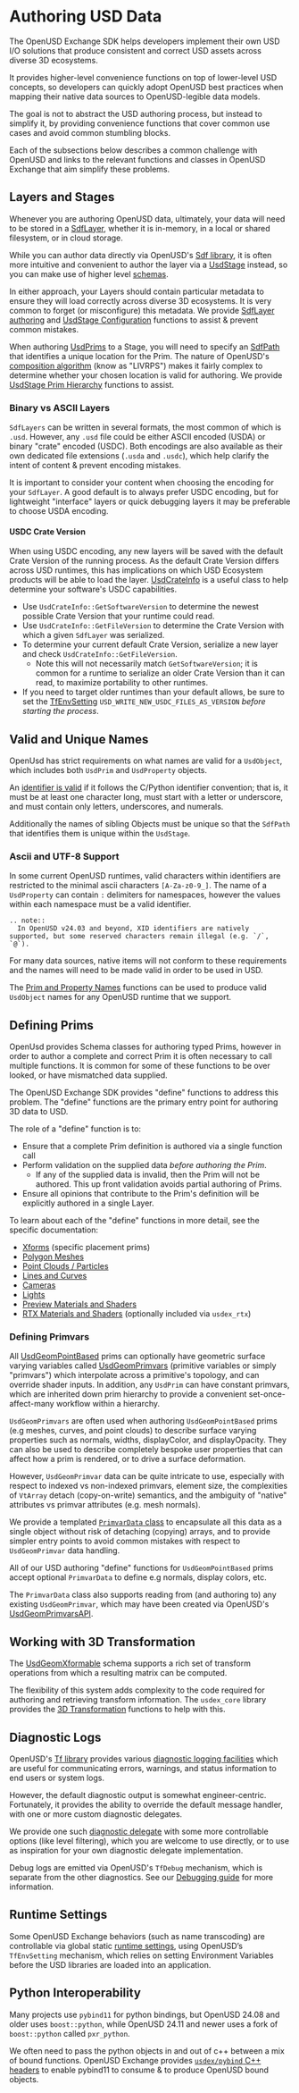# Authoring USD Data

The OpenUSD Exchange SDK helps developers implement their own USD I/O solutions that produce consistent and correct USD assets across diverse 3D ecosystems.

It provides higher-level convenience functions on top of lower-level USD concepts, so developers can quickly adopt OpenUSD best practices when mapping their native data sources to OpenUSD-legible data models.

The goal is not to abstract the USD authoring process, but instead to simplify it, by providing convenience functions that cover common use cases and avoid common stumbling blocks.

Each of the subsections below describes a common challenge with OpenUSD and links to the relevant functions and classes in OpenUSD Exchange that aim simplify these problems.

## Layers and Stages

Whenever you are authoring OpenUSD data, ultimately, your data will need to be stored in a [SdfLayer](https://openusd.org/release/api/class_sdf_layer.html), whether it is in-memory, in a local or shared filesystem, or in cloud storage.

While you can author data directly via OpenUSD's [Sdf library](https://openusd.org/release/api/sdf_page_front.html), it is often more intuitive and convenient to author the layer via a [UsdStage](https://openusd.org/release/api/class_usd_stage.html) instead, so you can make use of higher level [schemas](https://openusd.org/release/api/class_usd_schema_base.html#details).

In either approach, your Layers should contain particular metadata to ensure they will load correctly across diverse 3D ecosystems. It is very common to forget (or misconfigure) this metadata. We provide [SdfLayer authoring](../api/group__layers.rebreather_rst) and [UsdStage Configuration](../api/group__stage__metadata.rebreather_rst) functions to assist & prevent common mistakes.

When authoring [UsdPrims](https://openusd.org/release/api/class_usd_prim.html) to a Stage, you will need to specify an [SdfPath](https://openusd.org/release/api/class_sdf_path.html) that identifies a unique location for the Prim. The nature of OpenUSD's [composition algorithm](https://openusd.org/release/glossary.html#composition) (know as "LIVRPS") makes it fairly complex to determine whether your chosen location is valid for authoring. We provide [UsdStage Prim Hierarchy](../api/group__stage__hierarchy.rebreather_rst) functions to assist.

### Binary vs ASCII Layers

`SdfLayers` can be written in several formats, the most common of which is `.usd`. However, any `.usd` file could be either ASCII encoded (USDA) or binary "crate" encoded (USDC). Both encodings are also available as their own dedicated file extensions (`.usda` and `.usdc`), which help clarify the intent of content & prevent encoding mistakes.

It is important to consider your content when choosing the encoding for your `SdfLayer`. A good default is to always prefer USDC encoding, but for lightweight "interface" layers or quick debugging layers it may be preferable to choose USDA encoding.

#### USDC Crate Version

When using USDC encoding, any new layers will be saved with the default Crate Version of the running process. As the default Crate Version differs across USD runtimes, this has implications on which USD Ecosystem products will be able to load the layer. [UsdCrateInfo](https://openusd.org/release/api/class_usd_crate_info.html) is a useful class to help determine your software's USDC capabilities.

- Use `UsdCrateInfo::GetSoftwareVersion` to determine the newest possible Crate Version that your runtime could read.
- Use `UsdCrateInfo::GetFileVersion` to determine the Crate Version with which a given `SdfLayer` was serialized.
- To determine your current default Crate Version, serialize a new layer and check `UsdCrateInfo::GetFileVersion`.
  - Note this will not necessarily match `GetSoftwareVersion`; it is common for a runtime to serialize an older Crate Version than it can read, to maximize portability to other runtimes.
- If you need to target older runtimes than your default allows, be sure to set the [TfEnvSetting](https://openusd.org/release/api/env_setting_8h.html#details) `USD_WRITE_NEW_USDC_FILES_AS_VERSION` _before starting the process_.

## Valid and Unique Names

OpenUsd has strict requirements on what names are valid for a `UsdObject`, which includes both `UsdPrim` and `UsdProperty` objects.

An [identifier is valid](https://openusd.org/release/api/group__group__tf___string.html#gaa129b294af3f68d01477d430b70d40c8) if it follows
the C/Python identifier convention; that is, it must be at least one character long, must start with a letter or underscore, and must contain
only letters, underscores, and numerals.

Additionally the names of sibling Objects must be unique so that the `SdfPath` that identifies them is unique within the `UsdStage`.

### Ascii and UTF-8 Support

In some current OpenUSD runtimes, valid characters within identifiers are restricted to the minimal ascii characters `[A-Za-z0-9_]`. The name of a `UsdProperty` can contain `:` delimiters for namespaces, however the values within each namespace must be a valid identifier.

```{eval-rst}
.. note::
  In OpenUSD v24.03 and beyond, XID identifiers are natively supported, but some reserved characters remain illegal (e.g. `/`, `@`).
```

For many data sources, native items will not conform to these requirements and the names will need to be made valid in order to be used in USD.

The [Prim and Property Names](../api/group__names.rebreather_rst) functions can be used to produce valid `UsdObject` names for any OpenUSD runtime
that we support.

## Defining Prims

OpenUsd provides Schema classes for authoring typed Prims, however in order to author a complete and correct Prim it is often necessary to call
multiple functions. It is common for some of these functions to be over looked, or have mismatched data supplied.

The OpenUSD Exchange SDK provides "define" functions to address this problem. The "define" functions are the primary entry point for authoring 3D data to USD.

The role of a "define" function is to:
- Ensure that a complete Prim definition is authored via a single function call
- Perform validation on the supplied data _before authoring the Prim_.
  - If any of the supplied data is invalid, then the Prim will not be authored. This up front validation avoids partial authoring of Prims.
- Ensure all opinions that contribute to the Prim's definition will be explicitly authored in a single Layer.

To learn about each of the "define" functions in more detail, see the specific documentation:
- [Xforms](../api/group__xform.rebreather_rst) (specific placement prims)
- [Polygon Meshes](../api/group__mesh.rebreather_rst)
- [Point Clouds / Particles](../api/group__points.rebreather_rst)
- [Lines and Curves](../api/group__curves.rebreather_rst)
- [Cameras](../api/group__cameras.rebreather_rst)
- [Lights](../api/group__lights.rebreather_rst)
- [Preview Materials and Shaders](../api/group__materials.rebreather_rst)
- [RTX Materials and Shaders](../api/group__rtx__materials.rebreather_rst) (optionally included via `usdex_rtx`)

### Defining Primvars

All [UsdGeomPointBased](https://openusd.org/release/api/class_usd_geom_point_based.html) prims can optionally have geometric surface varying variables called [UsdGeomPrimvars](https://openusd.org/release/api/class_usd_geom_primvar.html) (primitive variables or simply "primvars") which interpolate across a primitive's topology, and can override shader inputs. In addition, any `UsdPrim` can have constant primvars, which are inherited down prim hierarchy to provide a convenient set-once-affect-many workflow within a hierarchy.

`UsdGeomPrimvars` are often used when authoring `UsdGeomPointBased` prims (e.g meshes, curves, and point clouds) to describe surface varying
properties such as normals, widths, displayColor, and displayOpacity. They can also be used to describe completely bespoke user properties that can affect how a prim is rendered, or to drive a surface deformation.

However, `UsdGeomPrimvar` data can be quite intricate to use, especially with respect to indexed vs non-indexed primvars, element size, the
complexities of `VtArray` detach (copy-on-write) semantics, and the ambiguity of "native" attributes vs primvar attributes (e.g. mesh normals).

We provide a templated [`PrimvarData` class](../api/group__primvars.rebreather_rst) to encapsulate all this data as a single object without risk of detaching (copying) arrays, and to provide simpler entry points to avoid common mistakes with respect to `UsdGeomPrimvar` data handling.

All of our USD authoring "define" functions for `UsdGeomPointBased` prims accept optional `PrimvarData` to define e.g normals, display colors, etc.

The `PrimvarData` class also supports reading from (and authoring to) any existing `UsdGeomPrimvar`, which may have been created via OpenUSD's [UsdGeomPrimvarsAPI](https://openusd.org/release/api/class_usd_geom_primvars_a_p_i.html).

## Working with 3D Transformation

The [UsdGeomXformable](https://openusd.org/release/api/usd_geom_page_front.html#UsdGeom_Xformable) schema supports a rich set of transform operations
from which a resulting matrix can be computed.

The flexibility of this system adds complexity to the code required for authoring and retrieving transform information. The `usdex_core` library provides the [3D Transformation](../api/group__xformable.rebreather_rst) functions to help with this.

## Diagnostic Logs

OpenUSD's [Tf library](https://openusd.org/release/api/tf_page_front.html) provides various [diagnostic logging facilities](https://openusd.org/release/api/page_tf__diagnostic.html) which are useful for communicating errors, warnings, and status information to end users or system logs.

However, the default diagnostic output is somewhat engineer-centric. Fortunately, it provides the ability to override the default message handler, with one or more custom diagnostic delegates.

We provide one such [diagnostic delegate](../api/group__diagnostics.rebreather_rst) with some more controllable options (like level filtering), which you are welcome to use directly, or to use as inspiration for your own diagnostic delegate implementation.

Debug logs are emitted via OpenUSD's `TfDebug` mechanism, which is separate from the other diagnostics. See our [Debugging guide](./getting-started.md#debugging) for more information.

## Runtime Settings

Some OpenUSD Exchange behaviors (such as name transcoding) are controllable via global static [runtime settings](../api/group__settings.rebreather_rst), using OpenUSD’s `TfEnvSetting` mechanism, which relies on setting Environment Variables before the USD libraries are loaded into an application.

## Python Interoperability

Many projects use `pybind11` for python bindings, but OpenUSD 24.08 and older uses `boost::python`, while OpenUSD 24.11 and newer
uses a fork of `boost::python` called `pxr_python`.

We often need to pass the python objects in and out of c++ between a mix of bound functions. OpenUSD Exchange provides [`usdex/pybind` C++ headers](../api/group__pybind.rebreather_rst) to enable pybind11 to consume & to produce OpenUSD bound objects.
